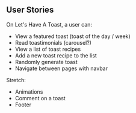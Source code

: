 ## User Stories

On Let's Have A Toast, a user can:
- View a featured toast (toast of the day / week)
- Read toastimonials (carousel?)
- View a list of toast recipes
- Add a new toast recipe to the list
- Randomly generate toast
- Navigate between pages with navbar

Stretch:
- Animations
- Comment on a toast
- Footer